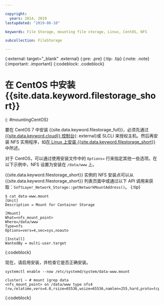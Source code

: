 ```yaml
---

copyright:
  years: 2014, 2019
lastupdated: "2019-06-10"

keywords: File Storage, mounting file storage, Linux, CentOS, NFS

subcollection: FileStorage

---
```

{:external: target="_blank" .external}
{:pre: .pre}
{:tip: .tip}
{:note: .note}
{:important: .important}
{:codeblock: .codeblock}


# 在 CentOS 中安装 {{site.data.keyword.filestorage_short}}
{: #mountingCentOS}

要在 CentOS 7 中安装 {{site.data.keyword.filestorage_full}}，必须先通过 [{{site.data.keyword.cloud}} 控制台](https://{DomainName}/classic){: external}或 SLCLI 来授权主机。然后再安装 NFS 实用程序，如[在 Linux 上安装 {{site.data.keyword.filestorage_short}}](/docs/infrastructure/FileStorage?topic=FileStorage-mountingLinux) 中所述。

对于 CentOS，可以通过使用安装文件中的 `Options=` 行来指定其他一些选项。在以下示例中，NFS 设置为安装在 `/data/www` 上。

{{site.data.keyword.filestorage_short}} 实例的 NFS 安装点可以从 {{site.data.keyword.filestorage_short}} 列表页面中或通过以下 API 调用来获取：`SoftLayer_Network_Storage::getNetworkMountAddress()`。
{:tip}

```
$ cat data-www.mount
[Unit]
Description = Mount for Container Storage

[Mount]
What=<nfs_mount_point>
Where=/data/www
Type=nfs
Options=vers=4,sec=sys,noauto

[Install]
WantedBy = multi-user.target
```
{:codeblock}

现在，请启用安装，并检查它是否正确安装。

```
systemctl enable --now /etc/systemd/system/data-www.mount

cluster1 ~ # mount |grep data
<nfs_mount_point> on /data/www type nfs4 (rw,relatime,vers=4.0,rsize=65536,wsize=65536,namlen=255,hard,proto=tcp,port=0,timeo=600,retrans=2,sec=sys,clientaddr=10.81.x.x,local_lock=none,addr=10.1.x.x)
```
{:codeblock}
